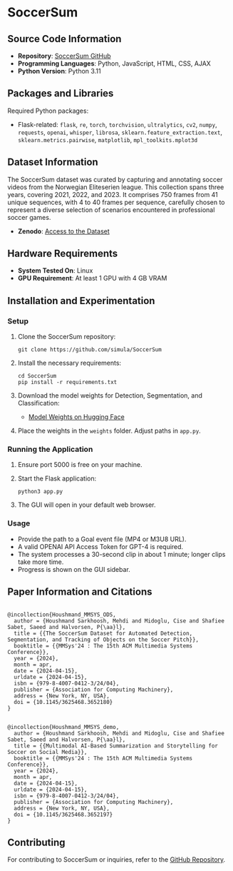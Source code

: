 # SoccerSum


## Source Code Information
- **Repository**: [SoccerSum GitHub](https://github.com/simula/SoccerSum)
- **Programming Languages**: Python, JavaScript, HTML, CSS, AJAX
- **Python Version**: Python 3.11

## Packages and Libraries
Required Python packages:
- Flask-related: `flask`, `re`, `torch`, `torchvision`, `ultralytics`, `cv2`, `numpy`, `requests`, `openai`, `whisper`, `librosa`, `sklearn.feature_extraction.text`, `sklearn.metrics.pairwise`, `matplotlib`, `mpl_toolkits.mplot3d`

## Dataset Information
The SoccerSum dataset was curated by capturing and annotating soccer videos from the Norwegian Eliteserien league. This collection spans three years, covering 2021, 2022, and 2023. It comprises 750 frames from 41 unique sequences, with 4 to 40 frames per sequence, carefully chosen to represent a diverse selection of scenarios encountered in professional soccer games.

- **Zenodo**: [Access to the Dataset](https://zenodo.org/records/10612084)

## Hardware Requirements
- **System Tested On**: Linux
- **GPU Requirement**: At least 1 GPU with 4 GB VRAM

## Installation and Experimentation

### Setup
1. Clone the SoccerSum repository:
   ```
   git clone https://github.com/simula/SoccerSum
   ```

2. Install the necessary requirements:
   ```
   cd SoccerSum
   pip install -r requirements.txt
   ```

3. Download the model weights for Detection, Segmentation, and Classification:
   - [Model Weights on Hugging Face](https://huggingface.co/SimulaMet-HOST/SoccerSum)

4. Place the weights in the `weights` folder. Adjust paths in `app.py`.

### Running the Application
1. Ensure port 5000 is free on your machine.

2. Start the Flask application:
   ```
   python3 app.py
   ```

3. The GUI will open in your default web browser.

### Usage
- Provide the path to a Goal event file (MP4 or M3U8 URL).
- A valid OPENAI API Access Token for GPT-4 is required.
- The system processes a 30-second clip in about 1 minute; longer clips take more time.
- Progress is shown on the GUI sidebar.

## Paper Information and Citations

<pre><code>
@incollection{Houshmand_MMSYS_ODS,
  author = {Houshmand Sarkhoosh, Mehdi and Midoglu, Cise and Shafiee Sabet, Saeed and Halvorsen, P{\aa}l},
  title = {{The SoccerSum Dataset for Automated Detection, Segmentation, and Tracking of Objects on the Soccer Pitch}},
  booktitle = {{MMSys'24 : The 15th ACM Multimedia Systems Conference}},
  year = {2024},
  month = apr,
  date = {2024-04-15},
  urldate = {2024-04-15},
  isbn = {979-8-4007-0412-3/24/04},
  publisher = {Association for Computing Machinery},
  address = {New York, NY, USA},
  doi = {10.1145/3625468.3652180}
}
</code></pre>

<pre><code>
@incollection{Houshmand_MMSYS_demo,
  author = {Houshmand Sarkhoosh, Mehdi and Midoglu, Cise and Shafiee Sabet, Saeed and Halvorsen, P{\aa}l},
  title = {{Multimodal AI-Based Summarization and Storytelling for Soccer on Social Media}},
  booktitle = {{MMSys'24 : The 15th ACM Multimedia Systems Conference}},
  year = {2024},
  month = apr,
  date = {2024-04-15},
  urldate = {2024-04-15},
  isbn = {979-8-4007-0412-3/24/04},
  publisher = {Association for Computing Machinery},
  address = {New York, NY, USA},
  doi = {10.1145/3625468.3652197}
}
</code></pre>

## Contributing
For contributing to SoccerSum or inquiries, refer to the [GitHub Repository](https://github.com/simula/SoccerSum).
